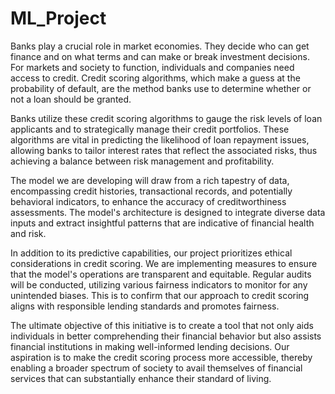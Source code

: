 # ML_Project
Banks play a crucial role in market economies. They decide who can get finance and on what terms and can make or break investment decisions. For markets and society to function, individuals and companies need access to credit. 
Credit scoring algorithms, which make a guess at the probability of default, are the method banks use to determine whether or not a loan should be granted.

Banks utilize these credit scoring algorithms to gauge the risk levels of loan applicants and to strategically manage their credit portfolios. These algorithms are vital in predicting the likelihood of loan repayment issues, allowing banks to tailor interest rates that reflect the associated risks, thus achieving a balance between risk management and profitability.

The model we are developing will draw from a rich tapestry of data, encompassing credit histories, transactional records, and potentially behavioral indicators, to enhance the accuracy of creditworthiness assessments. The model's architecture is designed to integrate diverse data inputs and extract insightful patterns that are indicative of financial health and risk.

In addition to its predictive capabilities, our project prioritizes ethical considerations in credit scoring. We are implementing measures to ensure that the model's operations are transparent and equitable. Regular audits will be conducted, utilizing various fairness indicators to monitor for any unintended biases. This is to confirm that our approach to credit scoring aligns with responsible lending standards and promotes fairness.

The ultimate objective of this initiative is to create a tool that not only aids individuals in better comprehending their financial behavior but also assists financial institutions in making well-informed lending decisions. Our aspiration is to make the credit scoring process more accessible, thereby enabling a broader spectrum of society to avail themselves of financial services that can substantially enhance their standard of living.
